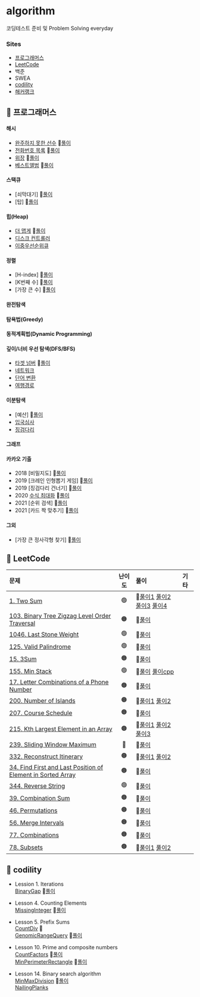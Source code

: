# algorithm
코딩테스트 준비 및 Problem Solving everyday

### Sites    
- [프로그래머스](https://programmers.co.kr/learn/challenges)
- [LeetCode](https://leetcode.com/problemset/all/)              
- 백준    
- SWEA    
- [codility](https://app.codility.com/programmers/lessons)     
- [해커랭크](https://www.hackerrank.com/dashboard)      


## 👀 프로그래머스   

#### 해시      
- [완주하지 못한 선수](https://programmers.co.kr/learn/courses/30/lessons/42576)  📍[풀이](https://github.com/sohyunwriter/algorithm/blob/master/%ED%94%84%EB%A1%9C%EA%B7%B8%EB%9E%98%EB%A8%B8%EC%8A%A4/%ED%95%B4%EC%8B%9C/%EC%99%84%EC%A3%BC%ED%95%98%EC%A7%80%20%EB%AA%BB%ED%95%9C%20%EC%84%A0%EC%88%98.cpp)      
- [전화번호 목록](https://programmers.co.kr/learn/courses/30/lessons/42577)  📍[풀이](https://github.com/sohyunwriter/algorithm/blob/master/%ED%94%84%EB%A1%9C%EA%B7%B8%EB%9E%98%EB%A8%B8%EC%8A%A4/%ED%95%B4%EC%8B%9C/%EC%A0%84%ED%99%94%EB%B2%88%ED%98%B8%20%EB%AA%A9%EB%A1%9D.cpp)     
- [위장](https://programmers.co.kr/learn/courses/30/lessons/42578)  📍[풀이](https://github.com/sohyunwriter/algorithm/blob/master/%ED%94%84%EB%A1%9C%EA%B7%B8%EB%9E%98%EB%A8%B8%EC%8A%A4/%ED%95%B4%EC%8B%9C/%EC%9C%84%EC%9E%A5.cpp)      
- [베스트앨범](https://programmers.co.kr/learn/courses/30/lessons/42579)  📍[풀이](https://github.com/sohyunwriter/algorithm/blob/master/%ED%94%84%EB%A1%9C%EA%B7%B8%EB%9E%98%EB%A8%B8%EC%8A%A4/%ED%95%B4%EC%8B%9C/%EB%B2%A0%EC%8A%A4%ED%8A%B8%EC%95%A8%EB%B2%94.cpp)     

#### 스택큐       
- [쇠막대기]  📍[풀이](https://github.com/sohyunwriter/algorithm/blob/master/%ED%94%84%EB%A1%9C%EA%B7%B8%EB%9E%98%EB%A8%B8%EC%8A%A4/%EC%8A%A4%ED%83%9D%ED%81%90/%EC%87%A0%EB%A7%89%EB%8C%80%EA%B8%B0.cpp)      
- [탑]   📍[풀이](https://github.com/sohyunwriter/algorithm/blob/master/%ED%94%84%EB%A1%9C%EA%B7%B8%EB%9E%98%EB%A8%B8%EC%8A%A4/%EC%8A%A4%ED%83%9D%ED%81%90/%ED%83%91.cpp)     

#### 힙(Heap)    
- [더 맵게](https://programmers.co.kr/learn/courses/30/lessons/42626)  📍[풀이](https://github.com/sohyunwriter/algorithm/blob/master/%ED%94%84%EB%A1%9C%EA%B7%B8%EB%9E%98%EB%A8%B8%EC%8A%A4/%ED%9E%99/%EB%8D%94%20%EB%A7%B5%EA%B2%8C.py)     
- [디스크 컨트롤러](https://programmers.co.kr/learn/courses/30/lessons/42627)        
- [이중우선순위큐](https://programmers.co.kr/learn/courses/30/lessons/42628)     


#### 정렬     
- [H-index]  📍[풀이](https://github.com/sohyunwriter/algorithm/blob/master/%ED%94%84%EB%A1%9C%EA%B7%B8%EB%9E%98%EB%A8%B8%EC%8A%A4/%EC%A0%95%EB%A0%AC/H-index.cpp)
- [K번째 수]  📍[풀이](https://github.com/sohyunwriter/algorithm/blob/master/%ED%94%84%EB%A1%9C%EA%B7%B8%EB%9E%98%EB%A8%B8%EC%8A%A4/%EC%A0%95%EB%A0%AC/K%EB%B2%88%EC%A7%B8%EC%88%98.py)     
- [가장 큰 수]  📍[풀이](https://github.com/sohyunwriter/algorithm/blob/master/%ED%94%84%EB%A1%9C%EA%B7%B8%EB%9E%98%EB%A8%B8%EC%8A%A4/%EC%A0%95%EB%A0%AC/%EA%B0%80%EC%9E%A5%20%ED%81%B0%20%EC%88%98.py)     
#### 완전탐색     

#### 탐욕법(Greedy)

#### 동적계획법(Dynamic Programming)     

#### 깊이/너비 우선 탐색(DFS/BFS)     
- [타겟 넘버](https://programmers.co.kr/learn/courses/30/lessons/43165) 📍[풀이](https://github.com/sohyunwriter/algorithm/blob/master/%ED%94%84%EB%A1%9C%EA%B7%B8%EB%9E%98%EB%A8%B8%EC%8A%A4/%EA%B9%8A%EC%9D%B4%EB%84%88%EB%B9%84%EC%9A%B0%EC%84%A0%ED%83%90%EC%83%89/%ED%83%80%EA%B2%9F%20%EB%84%98%EB%B2%84.cpp)             
- [네트워크](https://programmers.co.kr/learn/courses/30/lessons/43162)      
- [단어 변환](https://programmers.co.kr/learn/courses/30/lessons/43163)      
- [여행경로](https://programmers.co.kr/learn/courses/30/lessons/43164)      

#### 이분탐색     
- [예산]  📍[풀이](https://github.com/sohyunwriter/algorithm/blob/master/%ED%94%84%EB%A1%9C%EA%B7%B8%EB%9E%98%EB%A8%B8%EC%8A%A4/%EC%9D%B4%EB%B6%84%ED%83%90%EC%83%89/%EC%98%88%EC%82%B0.cpp)     
- [입국심사](https://programmers.co.kr/learn/courses/30/lessons/43238)      
- [징검다리](https://programmers.co.kr/learn/courses/30/lessons/43236)      

#### 그래프     

#### 카카오 기출    
- 2018 [비밀지도] 📍[풀이](https://github.com/sohyunwriter/algorithm/blob/master/%ED%94%84%EB%A1%9C%EA%B7%B8%EB%9E%98%EB%A8%B8%EC%8A%A4/2018%20KAKAO%20BLIND%20RECRUITMENT%5B1%EC%B0%A8%5D/%EB%B9%84%EB%B0%80%EC%A7%80%EB%8F%84.py)            
- 2019 [크레인 인형뽑기 게임] 📍[풀이](https://github.com/sohyunwriter/algorithm/blob/master/%ED%94%84%EB%A1%9C%EA%B7%B8%EB%9E%98%EB%A8%B8%EC%8A%A4/2019%20%EC%B9%B4%EC%B9%B4%EC%98%A4%20%EA%B0%9C%EB%B0%9C%EC%9E%90%2)        
- 2019 [징검다리 건너기] 📍[풀이](https://github.com/sohyunwriter/algorithm/blob/master/%ED%94%84%EB%A1%9C%EA%B7%B8%EB%9E%98%EB%A8%B8%EC%8A%A4/2019%20%EC%B9%B4%EC%B9%B4%EC%98%A4%20%EA%B0%9C%EB%B0%9C%EC%9E%90%2)       
- 2020 [수식 최대화](https://programmers.co.kr/learn/courses/30/lessons/67257)   📍[풀이](https://github.com/sohyunwriter/algorithm/blob/master/%ED%94%84%EB%A1%9C%EA%B7%B8%EB%9E%98%EB%A8%B8%EC%8A%A4/2020%20%EC%B9%B4%EC%B9%B4%EC%98%A4%20%EC%9D%B8%ED%84%B4%EC%8B%AD/%EC%88%98%EC%8B%9D%20%EC%B5%9C%EB%8C%80%ED%99%94.py)    
- 2021 [순위 검색] 📍[풀이](https://github.com/sohyunwriter/algorithm/blob/master/%ED%94%84%EB%A1%9C%EA%B7%B8%EB%9E%98%EB%A8%B8%EC%8A%A4/2021%20KAKAO%20BLIND%20RECRUITMENT/%EC%88%9C%EC%9C%84%20%EA%B2%80%EC%83%89.py)       
- 2021 [카드 짝 맞추기] 📍[풀이](https://github.com/sohyunwriter/algorithm/blob/master/%ED%94%84%EB%A1%9C%EA%B7%B8%EB%9E%98%EB%A8%B8%EC%8A%A4/2021%20KAKAO%20BLIND%20RECRUITMENT/%EC%B9%B4%EB%93%9C%20%EC%A7%9D%20%EB%A7%9E%EC%B6%94%EA%B8%B0.py)      

#### 그외       
- [가장 큰 정사각형 찾기]  📍[풀이](https://github.com/sohyunwriter/algorithm/blob/master/%ED%94%84%EB%A1%9C%EA%B7%B8%EB%9E%98%EB%A8%B8%EC%8A%A4/%EA%B0%80%EC%9E%A5%20%ED%81%B0%20%EC%A0%95%EC%82%AC%EA%B0%81%ED%98%95%20%EC%B0%BE%EA%B8%B0.py)

## 👀 LeetCode     
|문제|난이도|풀이|기타|      
|:---|:---:|:---|:---|           
| [1. Two Sum](https://leetcode.com/problems/two-sum/)|🟢| 📍[풀이1](https://github.com/sohyunwriter/algorithm/blob/master/LeetCode/1.%20Two%20Sum.py) [풀이2](https://github.com/sohyunwriter/algorithm/blob/master/LeetCode/1.%20Two%20Sum%20(sol2).py) [풀이3](https://github.com/sohyunwriter/algorithm/blob/master/LeetCode/1.%20Two%20Sum%20(sol3).py) [풀이4](https://github.com/sohyunwriter/algorithm/blob/master/LeetCode/1.%20Two%20Sum%20(sol4).py)     ||
| [103. Binary Tree Zigzag Level Order Traversal](https://leetcode.com/problems/binary-tree-zigzag-level-order-traversal/) |🟠|  📍[풀이](https://github.com/sohyunwriter/algorithm/blob/master/LeetCode/103.%20Binary%20Tree%20Zigzag%20Level%20Order%20Traversal.py) ||    
| [1046. Last Stone Weight](https://leetcode.com/problems/last-stone-weight/) |🟢|📍[풀이](https://github.com/sohyunwriter/algorithm/blob/master/LeetCode/1046.%20Last%20Stone%20Weight.py)  || 
| [125. Valid Palindrome](https://leetcode.com/problems/valid-palindrome/) |🟢|📍[풀이](https://github.com/sohyunwriter/algorithm/blob/master/LeetCode/125.%20Valid%20Palindrome.cpp) ||      
| [15. 3Sum](https://leetcode.com/problems/3sum/) |🟠|📍[풀이](https://github.com/sohyunwriter/algorithm/blob/master/LeetCode/15.%203Sum.py) ||   
| [155. Min Stack](https://leetcode.com/problems/min-stack/) |🟢|  📍[풀이](https://github.com/sohyunwriter/algorithm/blob/master/LeetCode/155.%20Min%20Stack.py) [풀이cpp](https://github.com/sohyunwriter/algorithm/blob/master/LeetCode/155.%20Min%20Stack.cpp) ||    
| [17. Letter Combinations of a Phone Number](https://leetcode.com/problems/letter-combinations-of-a-phone-number/) |🟠 |📍[풀이](https://github.com/sohyunwriter/algorithm/blob/master/LeetCode/17.%20Letter%20Combinations%20of%20a%20Phone%20Number.py)   ||   
| [200. Number of Islands](https://leetcode.com/problems/number-of-islands/) |🟠|📍[풀이1](https://github.com/sohyunwriter/algorithm/blob/master/LeetCode/200.%20Number%20of%20Islands.py) [풀이2](https://github.com/sohyunwriter/algorithm/blob/master/LeetCode/200.%20Number%20of%20Islands%20(sol2).py)||
| [207. Course Schedule](https://leetcode.com/problems/course-schedule/)  |🟠|📍[풀이](https://github.com/sohyunwriter/algorithm/blob/master/LeetCode/207.%20Course%20Schedule.py)||  
| [215. Kth Largest Element in an Array](https://leetcode.com/problems/kth-largest-element-in-an-array/) |🟠|📍[풀이1](https://github.com/sohyunwriter/algorithm/blob/master/LeetCode/215.%20Kth%20Largest%20Element%20in%20an%20Array.py) [풀이2](https://github.com/sohyunwriter/algorithm/blob/master/LeetCode/215.%20Kth%20Largest%20Element%20in%20an%20Array%20(sol2).py)  [풀이3](https://github.com/sohyunwriter/algorithm/blob/master/LeetCode/215.%20Kth%20Largest%20Element%20in%20an%20Array%20(sol3).py)   ||   
| [239. Sliding Window Maximum](https://leetcode.com/problems/sliding-window-maximum/) |🔴|   📍[풀이](https://github.com/sohyunwriter/algorithm/blob/master/LeetCode/239.%20Sliding%20Window%20Maximum.py) ||    
| [332. Reconstruct Itinerary](https://leetcode.com/problems/reconstruct-itinerary/) |🟠|📍[풀이1](https://github.com/sohyunwriter/algorithm/blob/master/LeetCode/332.%20Reconstruct%20Itinerary.py) [풀이2](https://github.com/sohyunwriter/algorithm/blob/master/LeetCode/332.%20Reconstruct%20Itinerary%20(sol2).py) ||
| [34. Find First and Last Position of Element in Sorted Array](https://leetcode.com/problems/find-first-and-last-position-of-element-in-sorted-array/) |🟠|📍[풀이](https://github.com/sohyunwriter/algorithm/blob/master/LeetCode/34.%20Find%20First%20and%20Last%20Position%20of%20Element%20in%20Sorted%20Array.cpp) ||      
| [344. Reverse String](https://leetcode.com/problems/reverse-string/) |🟢 |📍[풀이](https://github.com/sohyunwriter/algorithm/blob/master/LeetCode/344.%20Reverse%20String.py)||        
| [39. Combination Sum](https://leetcode.com/problems/combination-sum/) |🟠|📍[풀이](https://github.com/sohyunwriter/algorithm/blob/master/LeetCode/39.%20Combination%20Sum.py)||     
| [46. Permutations](https://leetcode.com/problems/permutations/) |🟠|📍[풀이](https://github.com/sohyunwriter/algorithm/blob/master/LeetCode/46.%20Permutation.py)||          
| [56. Merge Intervals](https://leetcode.com/problems/merge-intervals/) |🟠|📍[풀이](https://github.com/sohyunwriter/algorithm/blob/master/LeetCode/56.%20Merge%20Intervals.py)||       
| [77. Combinations](https://leetcode.com/problems/combinations/) |🟠|📍[풀이](https://github.com/sohyunwriter/algorithm/blob/master/LeetCode/77.%20Combinations.py)||     
| [78. Subsets](https://leetcode.com/problems/subsets/) |🟠|  📍[풀이1](https://github.com/sohyunwriter/algorithm/blob/master/LeetCode/78.%20Subsets.py) [풀이2](https://github.com/sohyunwriter/algorithm/blob/master/LeetCode/78.%20Subsets%20(sol2).py)     ||

## 👀 codility    
- Lession 1. Iterations   
[BinaryGap](https://app.codility.com/programmers/lessons/1-iterations/binary_gap/)  📍[풀이](https://github.com/sohyunwriter/algorithm/blob/master/codility/BinaryGap.py)    

- Lesson 4. Counting Elements    
[MissingInteger](https://app.codility.com/programmers/lessons/4-counting_elements/missing_integer/)  📍[풀이](https://github.com/sohyunwriter/algorithm/blob/master/codility/MissingInteger.py)    

- Lesson 5. Prefix Sums    
[CountDiv](https://app.codility.com/programmers/lessons/5-prefix_sums/count_div/)  📍[](https://github.com/sohyunwriter/algorithm/blob/master/codility/CountDiv.py)    
[GenomicRangeQuery](https://app.codility.com/programmers/lessons/5-prefix_sums/genomic_range_query/) 📍[풀이](https://github.com/sohyunwriter/algorithm/blob/master/codility/GenomicRangeQuery.py)    

- Lesson 10. Prime and composite numbers      
[CountFactors](https://app.codility.com/programmers/lessons/10-prime_and_composite_numbers/count_factors/)  📍[풀이](https://github.com/sohyunwriter/algorithm/blob/master/codility/CountFactors.py)    
[MinPerimeterRectangle](https://app.codility.com/programmers/lessons/10-prime_and_composite_numbers/min_perimeter_rectangle/)  📍[풀이](https://github.com/sohyunwriter/algorithm/blob/master/codility/MinPerimeterRectangle.py)    

- Lesson 14. Binary search algorithm     
[MinMaxDivision](https://app.codility.com/programmers/lessons/14-binary_search_algorithm/)  📍[풀이](https://github.com/sohyunwriter/algorithm/blob/master/codility/MinMaxDivision.py)    
[NailingPlanks](https://app.codility.com/programmers/lessons/14-binary_search_algorithm/nailing_planks/)      


